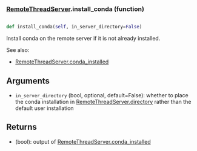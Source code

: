 ### [RemoteThreadServer](RemoteThreadServer.md).install_conda (function)


```py

def install_conda(self, in_server_directory=False)

```



Install conda on the remote server if it is not already installed.

See also:

* [RemoteThreadServer.conda_installed](RemoteThreadServer.conda_installed.md)

Arguments
-------------
* `in_server_directory` (bool, optional, default=False): whether to place
    the conda installation in [RemoteThreadServer.directory](RemoteThreadServer.directory.md) rather than the default
    user installation

Returns
------------
* (bool): output of [RemoteThreadServer.conda_installed](RemoteThreadServer.conda_installed.md)

